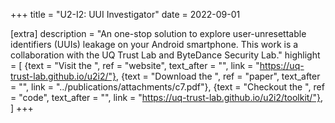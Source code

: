 +++
title = "U2-I2: UUI Investigator"
date = 2022-09-01

[extra]
description = "An one-stop solution to explore user-unresettable identifiers (UUIs) leakage on your Android smartphone. This work is a collaboration with the UQ Trust Lab and ByteDance Security Lab."
highlight = [
    {text = "Visit the ", ref = "website", text_after = "", link = "https://uq-trust-lab.github.io/u2i2/"},
    {text = "Download the ", ref = "paper", text_after = "", link = "../publications/attachments/c7.pdf"},
    {text = "Checkout the ", ref = "code", text_after = "", link = "https://uq-trust-lab.github.io/u2i2/toolkit/"},
]
+++